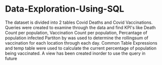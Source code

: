 # Data-Exploration-Using-SQL
The dataset is divided into 2 tables
Covid Deaths and Covid Vaccinations.
Queries were created to examine through the data and find KPI's like
Death Count per population, Vaccination Count per population, Percantage of population infected
Partiton by was used to determine the rollingsum of vaccination for each location through each day.
Common Table Expressions and temp table were used to calculate the current percentage of population being vaccinated.
A view has been created inorder to use the query in future
